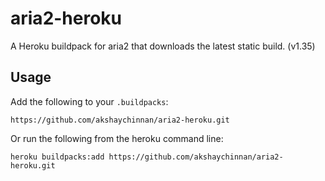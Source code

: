 # aria2-heroku

A Heroku buildpack for aria2 that downloads the latest static build. (v1.35)

## Usage

Add the following to your `.buildpacks`:

```
https://github.com/akshaychinnan/aria2-heroku.git
```

Or run the following from the heroku command line:

```
heroku buildpacks:add https://github.com/akshaychinnan/aria2-heroku.git
```
